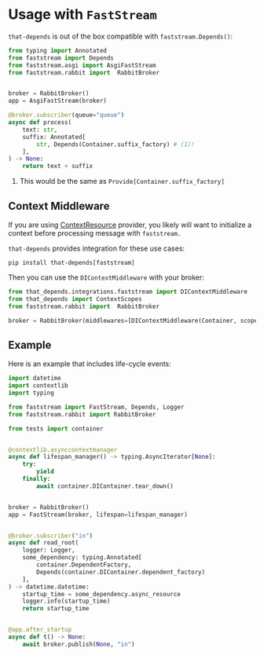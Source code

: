 # Usage with `FastStream`


`that-depends` is out of the box compatible with `faststream.Depends()`:

```python hl_lines="14"
from typing import Annotated
from faststream import Depends
from faststream.asgi import AsgiFastStream
from faststream.rabbit import  RabbitBroker


broker = RabbitBroker()
app = AsgiFastStream(broker)

@broker.subscriber(queue="queue")
async def process(
    text: str,
    suffix: Annotated[
        str, Depends(Container.suffix_factory) # (1)!
    ],
) -> None:    
    return text + suffix
```

1. This would be the same as `Provide[Container.suffix_factory]`


## Context Middleware

If you are using [ContextResource](../providers/context-resources.md) provider, you likely will want to
initialize a context before processing message with `faststream.`

`that-depends` provides integration for these use cases:

```shell
pip install that-depends[faststream]
```

Then you can use the `DIContextMiddleware` with your broker:

```python
from that_depends.integrations.faststream import DIContextMiddleware
from that_depends import ContextScopes
from faststream.rabbit import  RabbitBroker

broker = RabbitBroker(middlewares=[DIContextMiddleware(Container, scope=ContextScopes.REQUEST)])
```

## Example

Here is an example that includes life-cycle events:

```python
import datetime
import contextlib
import typing

from faststream import FastStream, Depends, Logger
from faststream.rabbit import RabbitBroker

from tests import container


@contextlib.asynccontextmanager
async def lifespan_manager() -> typing.AsyncIterator[None]:
    try:
        yield
    finally:
        await container.DIContainer.tear_down()


broker = RabbitBroker()
app = FastStream(broker, lifespan=lifespan_manager)


@broker.subscriber("in")
async def read_root(
    logger: Logger,
    some_dependency: typing.Annotated[
        container.DependentFactory,
        Depends(container.DIContainer.dependent_factory)
    ],
) -> datetime.datetime:
    startup_time = some_dependency.async_resource
    logger.info(startup_time)
    return startup_time


@app.after_startup
async def t() -> None:
    await broker.publish(None, "in")
```

